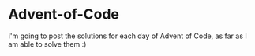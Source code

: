 # Advent-of-Code

I'm going to post the solutions for each day of Advent of Code, as far as I am able to solve them :)
